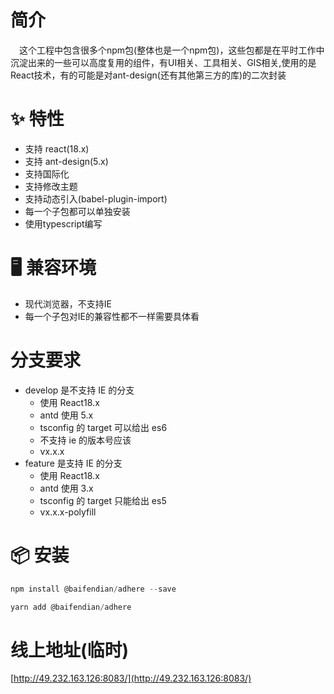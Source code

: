 # 简介
&ensp;&ensp;这个工程中包含很多个npm包(整体也是一个npm包)，这些包都是在平时工作中沉淀出来的一些可以高度复用的组件，有UI相关、工具相关、GIS相关,使用的是React技术，有的可能是对ant-design(还有其他第三方的库)的二次封装

# ✨ 特性
- 支持 react(18.x)
- 支持 ant-design(5.x)
- 支持国际化
- 支持修改主题
- 支持动态引入(babel-plugin-import)
- 每一个子包都可以单独安装
- 使用typescript编写

# 🖥 兼容环境
- 现代浏览器，不支持IE
- 每一个子包对IE的兼容性都不一样需要具体看

# 分支要求
- develop 是不支持 IE 的分支
  - 使用 React18.x
  - antd 使用 5.x
  - tsconfig 的 target 可以给出 es6
  - 不支持 ie 的版本号应该
  - vx.x.x
- feature 是支持 IE 的分支
  - 使用 React18.x
  - antd 使用 3.x
  - tsconfig 的 target 只能给出 es5
  - vx.x.x-polyfill
  
# 📦 安装
```javascript
npm install @baifendian/adhere --save
``` 

```javascript
yarn add @baifendian/adhere
``` 

# 线上地址(临时)
[http://49.232.163.126:8083/](http://49.232.163.126:8083/)

